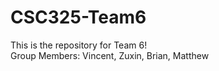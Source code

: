 # CSC325-Team6
This is the repository for Team 6!<br>
Group Members: Vincent, Zuxin, Brian, Matthew
